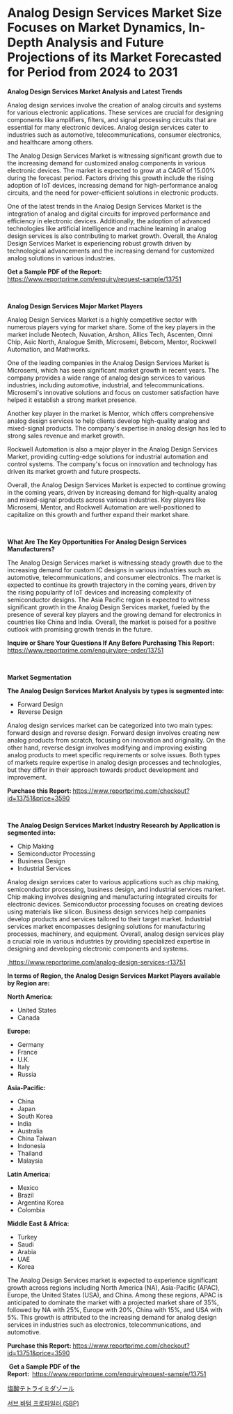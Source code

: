 <p><h1>Analog Design Services Market Size Focuses on Market Dynamics, In-Depth Analysis and Future Projections of its Market Forecasted for Period from 2024 to 2031</h1></p><p><strong>Analog Design Services Market Analysis and Latest Trends</strong></p>
<p><p>Analog design services involve the creation of analog circuits and systems for various electronic applications. These services are crucial for designing components like amplifiers, filters, and signal processing circuits that are essential for many electronic devices. Analog design services cater to industries such as automotive, telecommunications, consumer electronics, and healthcare among others.</p><p>The Analog Design Services Market is witnessing significant growth due to the increasing demand for customized analog components in various electronic devices. The market is expected to grow at a CAGR of 15.00% during the forecast period. Factors driving this growth include the rising adoption of IoT devices, increasing demand for high-performance analog circuits, and the need for power-efficient solutions in electronic products.</p><p>One of the latest trends in the Analog Design Services Market is the integration of analog and digital circuits for improved performance and efficiency in electronic devices. Additionally, the adoption of advanced technologies like artificial intelligence and machine learning in analog design services is also contributing to market growth. Overall, the Analog Design Services Market is experiencing robust growth driven by technological advancements and the increasing demand for customized analog solutions in various industries.</p></p>
<p><strong>Get a Sample PDF of the Report:&nbsp;</strong> <a href="https://www.reportprime.com/enquiry/request-sample/13751">https://www.reportprime.com/enquiry/request-sample/13751</a></p>
<p>&nbsp;</p>
<p><strong>Analog Design Services Major Market Players</strong></p>
<p><p>Analog Design Services Market is a highly competitive sector with numerous players vying for market share. Some of the key players in the market include Neotech, Nuvation, Arshon, Allics Tech, Ascenten, Omni Chip, Asic North, Analogue Smith, Microsemi, Bebcom, Mentor, Rockwell Automation, and Mathworks.</p><p>One of the leading companies in the Analog Design Services Market is Microsemi, which has seen significant market growth in recent years. The company provides a wide range of analog design services to various industries, including automotive, industrial, and telecommunications. Microsemi's innovative solutions and focus on customer satisfaction have helped it establish a strong market presence.</p><p>Another key player in the market is Mentor, which offers comprehensive analog design services to help clients develop high-quality analog and mixed-signal products. The company's expertise in analog design has led to strong sales revenue and market growth.</p><p>Rockwell Automation is also a major player in the Analog Design Services Market, providing cutting-edge solutions for industrial automation and control systems. The company's focus on innovation and technology has driven its market growth and future prospects.</p><p>Overall, the Analog Design Services Market is expected to continue growing in the coming years, driven by increasing demand for high-quality analog and mixed-signal products across various industries. Key players like Microsemi, Mentor, and Rockwell Automation are well-positioned to capitalize on this growth and further expand their market share.</p></p>
<p>&nbsp;</p>
<p><strong>What Are The Key Opportunities For Analog Design Services Manufacturers?</strong></p>
<p><p>The Analog Design Services market is witnessing steady growth due to the increasing demand for custom IC designs in various industries such as automotive, telecommunications, and consumer electronics. The market is expected to continue its growth trajectory in the coming years, driven by the rising popularity of IoT devices and increasing complexity of semiconductor designs. The Asia Pacific region is expected to witness significant growth in the Analog Design Services market, fueled by the presence of several key players and the growing demand for electronics in countries like China and India. Overall, the market is poised for a positive outlook with promising growth trends in the future.</p></p>
<p><strong>Inquire or Share Your Questions If Any Before Purchasing This Report:</strong> <a href="https://www.reportprime.com/enquiry/pre-order/13751">https://www.reportprime.com/enquiry/pre-order/13751</a></p>
<p>&nbsp;</p>
<p><strong>Market Segmentation</strong></p>
<p><strong>The Analog Design Services Market Analysis by types is segmented into:</strong></p>
<p><ul><li>Forward Design</li><li>Reverse Design</li></ul></p>
<p><p>Analog design services market can be categorized into two main types: forward design and reverse design. Forward design involves creating new analog products from scratch, focusing on innovation and originality. On the other hand, reverse design involves modifying and improving existing analog products to meet specific requirements or solve issues. Both types of markets require expertise in analog design processes and technologies, but they differ in their approach towards product development and improvement.</p></p>
<p><strong>Purchase this Report:&nbsp;</strong><a href="https://www.reportprime.com/checkout?id=13751&price=3590">https://www.reportprime.com/checkout?id=13751&price=3590</a></p>
<p>&nbsp;</p>
<p><strong>The Analog Design Services Market Industry Research by Application is segmented into:</strong></p>
<p><ul><li>Chip Making</li><li>Semiconductor Processing</li><li>Business Design</li><li>Industrial Services</li></ul></p>
<p><p>Analog design services cater to various applications such as chip making, semiconductor processing, business design, and industrial services market. Chip making involves designing and manufacturing integrated circuits for electronic devices. Semiconductor processing focuses on creating devices using materials like silicon. Business design services help companies develop products and services tailored to their target market. Industrial services market encompasses designing solutions for manufacturing processes, machinery, and equipment. Overall, analog design services play a crucial role in various industries by providing specialized expertise in designing and developing electronic components and systems.</p></p>
<p><a href="https://www.reportprime.com/analog-design-services-r13751">&nbsp;https://www.reportprime.com/analog-design-services-r13751</a></p>
<p><strong>In terms of Region, the Analog Design Services Market Players available by Region are:</strong></p>
<p>
    <p> <strong> North America: </strong>
        <ul>
            <li>United States</li>
            <li>Canada</li>
        </ul>
        </p> 
    <p> <strong> Europe: </strong>
        <ul>
            <li>Germany</li>
            <li>France</li>
            <li>U.K.</li>
            <li>Italy</li>
            <li>Russia</li>
        </ul>
        </p> 
    <p> <strong> Asia-Pacific: </strong>
        <ul>
            <li>China</li>
            <li>Japan</li>
            <li>South Korea</li>
            <li>India</li>
            <li>Australia</li>
            <li>China Taiwan</li>
            <li>Indonesia</li>
            <li>Thailand</li>
            <li>Malaysia</li>
        </ul>
        </p> 
    <p> <strong> Latin America: </strong>
        <ul>
            <li>Mexico</li>
            <li>Brazil</li>
            <li>Argentina Korea</li>
            <li>Colombia</li>
        </ul>
        </p> 
    <p> <strong> Middle East & Africa: </strong>
        <ul>
            <li>Turkey</li>
            <li>Saudi</li>
            <li>Arabia</li>
            <li>UAE</li>
            <li>Korea</li>
        </ul>
    </p>
    </p>
<p><p>The Analog Design Services market is expected to experience significant growth across regions including North America (NA), Asia-Pacific (APAC), Europe, the United States (USA), and China. Among these regions, APAC is anticipated to dominate the market with a projected market share of 35%, followed by NA with 25%, Europe with 20%, China with 15%, and USA with 5%. This growth is attributed to the increasing demand for analog design services in industries such as electronics, telecommunications, and automotive.</p></p>
<p><strong>Purchase this Report: </strong><a href="https://www.reportprime.com/checkout?id=13751&price=3590">https://www.reportprime.com/checkout?id=13751&price=3590</a></p>
<p>&nbsp;<strong>Get a Sample PDF of the Report:&nbsp;&nbsp;</strong><a href="https://www.reportprime.com/enquiry/request-sample/13751">https://www.reportprime.com/enquiry/request-sample/13751</a></p>
<p><strong></strong></p>
<p><p><a href="https://github.com/sghwr779811674/Market-Research-Report-List-4/blob/main/379186486698.md">塩酸テトライミダゾール</a></p><p><a href="https://github.com/vdhdwjyp90142/Market-Research-Report-List-4/blob/main/4307456107463.md">서브 바텀 프로파일러 (SBP)</a></p></p>